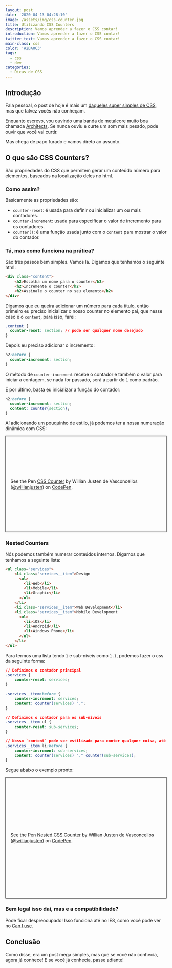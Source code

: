 ```yaml
---
layout: post
date: '2020-04-13 04:28:10'
image: /assets/img/css-counter.jpg
title: Utilizando CSS Counters
description: Vamos aprender a fazer o CSS contar!
introduction: Vamos aprender a fazer o CSS contar!
twitter_text: Vamos aprender a fazer o CSS contar!
main-class: css
color: '#2DA0C3'
tags:
  - css
  - dev
categories:
  - Dicas de CSS
---
```

## Introdução 

Fala pessoal, o post de hoje é mais um [daqueles super simples de CSS](https://willianjusten.com.br/series/#dicas-de-css), mas que talvez vocês não conheçam.

Enquanto escrevo, vou ouvindo uma banda de metalcore muito boa chamada [Architects](https://open.spotify.com/artist/3ZztVuWxHzNpl0THurTFCv?si=Fgce72yKQvq8RqjPzUx5wQ). Se nunca ouviu e curte um som mais pesado, pode ouvir que você vai curtir.

Mas chega de papo furado e vamos direto ao assunto.

## O que são CSS Counters?

São propriedades do CSS que permitem gerar um conteúdo número para elementos, baseados na localização deles no html.

### Como assim? 

Basicamente as propriedades são:

- `counter-reset`: é usada para definir ou inicializar um ou mais contadores.
- `counter-increment`: usada para especificar o valor de incremento para os contadores.
- `counter()`: é uma função usada junto com o `content` para mostrar o valor do contador.

### Tá, mas como funciona na prática?

São três passos bem simples. Vamos lá. Digamos que tenhamos o seguinte html:

```html
<div class="content">
    <h2>Escolha um nome para o counter</h2>
    <h2>Incremente o counter</h2>
    <h2>Assinale o counter no seu elemento</h2>
</div>
```

Digamos que eu queira adicionar um número para cada título, então primeiro eu preciso inicializar o nosso counter no elemento pai, que nesse caso é o `content`, para isso, farei:

```css
.content {
  counter-reset: section; // pode ser qualquer nome desejado
}
```

Depois eu preciso adicionar o incremento:

```css
h2:before {
  counter-increment: section;
}
```

O método de `counter-increment` recebe o contador e também o valor para iniciar a contagem, se nada for passado, será a partir do `1` como padrão.

E por último, basta eu inicializar a função do contador:

```css
h2:before {
  counter-increment: section;
  content: counter(section);
}
```

Aí adicionando um pouquinho de estilo, já podemos ter a nossa numeração dinâmica com CSS:

<p class="codepen" data-height="301" data-theme-id="11319" data-default-tab="result" data-user="willianjusten" data-slug-hash="QWjbvpG" style="height: 301px; box-sizing: border-box; display: flex; align-items: center; justify-content: center; border: 2px solid; margin: 1em 0; padding: 1em;" data-pen-title="CSS Counter">
  <span>See the Pen <a href="https://codepen.io/willianjusten/pen/QWjbvpG">
  CSS Counter</a> by Willian Justen de Vasconcellos (<a href="https://codepen.io/willianjusten">@willianjusten</a>)
  on <a href="https://codepen.io">CodePen</a>.</span>
</p>
<script async src="https://static.codepen.io/assets/embed/ei.js"></script>

### Nested Counters

Nós podemos também numerar conteúdos internos. Digamos que tenhamos a seguinte lista:

```html
<ul class="services">
    <li class="services__item">Design
      <ul>
        <li>Web</li>
        <li>Mobile</li>
        <li>Graphic</li>
      </ul>
    </li>
    <li class="services__item">Web Development</li>
    <li class="services__item">Mobile Development
      <ul>
        <li>iOS</li>
        <li>Android</li>
        <li>Windows Phone</li>
      </ul>
    </li>
</ul>
```

Para termos uma lista tendo `1` e sub-níveis como `1.1`, podemos fazer o css da seguinte forma:

```css
// Definimos o contador principal
.services {
    counter-reset: services;
}

.services__item:before {
    counter-increment: services;
    content: counter(services) ".";
}

// Definimos o contador para os sub-níveis
.services__item ul {
    counter-reset: sub-services;
}

// Nosso `content` pode ser estilizado para conter qualquer coisa, até palavras
.services__item li:before {
    counter-increment: sub-services;
    content: counter(services) "." counter(sub-services);
}
```

Segue abaixo o exemplo pronto:

<p class="codepen" data-height="378" data-theme-id="11319" data-default-tab="result" data-user="willianjusten" data-slug-hash="ZEbGKya" style="height: 378px; box-sizing: border-box; display: flex; align-items: center; justify-content: center; border: 2px solid; margin: 1em 0; padding: 1em;" data-pen-title="Nested CSS Counter">
  <span>See the Pen <a href="https://codepen.io/willianjusten/pen/ZEbGKya">
  Nested CSS Counter</a> by Willian Justen de Vasconcellos (<a href="https://codepen.io/willianjusten">@willianjusten</a>)
  on <a href="https://codepen.io">CodePen</a>.</span>
</p>
<script async src="https://static.codepen.io/assets/embed/ei.js"></script>

### Bem legal isso daí, mas e a compatibilidade?

Pode ficar despreocupado! Isso funciona até no IE8, como você pode ver no [Can I use](https://caniuse.com/#feat=css-counters).

## Conclusão

Como disse, era um post mega simples, mas que se você não conhecia, agora já conhece! E se você já conhecia, passe adiante! 
